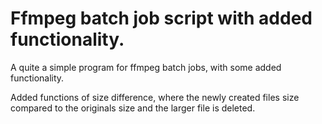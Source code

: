 <h1>Ffmpeg batch job script with added functionality.</h1>

<p>A quite a simple program for ffmpeg batch jobs, with some added functionality.</p>

<p>Added functions of size difference, where the newly created files size compared to the originals size and the larger file is deleted.</p>
